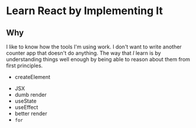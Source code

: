 # Learn React by Implementing It

## Why

I like to know how the tools I'm using work. I don't want to write another
counter app that doesn't do anything. The way that _I_ learn is by
understanding things well enough by being able to reason about them from
first principles.

* createElement
- JSX
- dumb render
- useState
- useEffect
- better render
- `for`